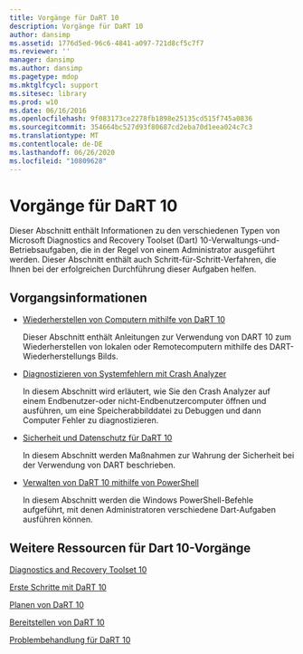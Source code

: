 ```yaml
---
title: Vorgänge für DaRT 10
description: Vorgänge für DaRT 10
author: dansimp
ms.assetid: 1776d5ed-96c6-4841-a097-721d8cf5c7f7
ms.reviewer: ''
manager: dansimp
ms.author: dansimp
ms.pagetype: mdop
ms.mktglfcycl: support
ms.sitesec: library
ms.prod: w10
ms.date: 06/16/2016
ms.openlocfilehash: 9f083173ce2278fb1898e25135cd515f745a0836
ms.sourcegitcommit: 354664bc527d93f80687cd2eba70d1eea024c7c3
ms.translationtype: MT
ms.contentlocale: de-DE
ms.lasthandoff: 06/26/2020
ms.locfileid: "10809628"
---
```

# Vorgänge für DaRT 10


Dieser Abschnitt enthält Informationen zu den verschiedenen Typen von Microsoft Diagnostics and Recovery Toolset (Dart) 10-Verwaltungs-und-Betriebsaufgaben, die in der Regel von einem Administrator ausgeführt werden. Dieser Abschnitt enthält auch Schritt-für-Schritt-Verfahren, die Ihnen bei der erfolgreichen Durchführung dieser Aufgaben helfen.

## Vorgangsinformationen


-   [Wiederherstellen von Computern mithilfe von DaRT 10](recovering-computers-using-dart-10.md)

    Dieser Abschnitt enthält Anleitungen zur Verwendung von DART 10 zum Wiederherstellen von lokalen oder Remotecomputern mithilfe des DART-Wiederherstellungs Bilds.

-   [Diagnostizieren von Systemfehlern mit Crash Analyzer](diagnosing-system-failures-with-crash-analyzer-dart-10.md)

    In diesem Abschnitt wird erläutert, wie Sie den Crash Analyzer auf einem Endbenutzer-oder nicht-Endbenutzercomputer öffnen und ausführen, um eine Speicherabbilddatei zu Debuggen und dann Computer Fehler zu diagnostizieren.

-   [Sicherheit und Datenschutz für DaRT 10](security-and-privacy-for-dart-10.md)

    In diesem Abschnitt werden Maßnahmen zur Wahrung der Sicherheit bei der Verwendung von DART beschrieben.

-   [Verwalten von DaRT 10 mithilfe von PowerShell](administering-dart-10-using-powershell.md)

    In diesem Abschnitt werden die Windows PowerShell-Befehle aufgeführt, mit denen Administratoren verschiedene Dart-Aufgaben ausführen können.

## Weitere Ressourcen für Dart 10-Vorgänge


[Diagnostics and Recovery Toolset 10](index.md)

[Erste Schritte mit DaRT 10](getting-started-with-dart-10.md)

[Planen von DaRT 10](planning-for-dart-10.md)

[Bereitstellen von DaRT 10](deploying-dart-10.md)

[Problembehandlung für DaRT 10](troubleshooting-dart-10.md)

 

 





